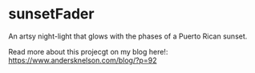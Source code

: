 sunsetFader
===========

An artsy night-light that glows with the phases of a Puerto Rican sunset.

Read more about this projecgt on my blog here!: https://www.andersknelson.com/blog/?p=92
